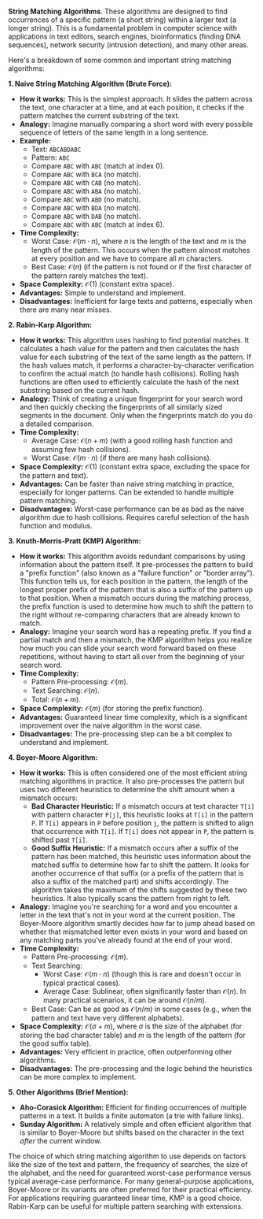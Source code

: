 **String Matching Algorithms**. These algorithms are designed to find occurrences of a specific pattern (a short string) within a larger text (a longer string). This is a fundamental problem in computer science with applications in text editors, search engines, bioinformatics (finding DNA sequences), network security (intrusion detection), and many other areas.

Here's a breakdown of some common and important string matching algorithms:

**1. Naive String Matching Algorithm (Brute Force):**

* **How it works:** This is the simplest approach. It slides the pattern across the text, one character at a time, and at each position, it checks if the pattern matches the current substring of the text.
* **Analogy:** Imagine manually comparing a short word with every possible sequence of letters of the same length in a long sentence.
* **Example:**
    * Text: `ABCABDABC`
    * Pattern: `ABC`
    * Compare `ABC` with `ABC` (match at index 0).
    * Compare `ABC` with `BCA` (no match).
    * Compare `ABC` with `CAB` (no match).
    * Compare `ABC` with `ABA` (no match).
    * Compare `ABC` with `ABD` (no match).
    * Compare `ABC` with `BDA` (no match).
    * Compare `ABC` with `DAB` (no match).
    * Compare `ABC` with `ABC` (match at index 6).
* **Time Complexity:**
    * Worst Case: $\mathcal{O}(m \cdot n)$, where $n$ is the length of the text and $m$ is the length of the pattern. This occurs when the pattern almost matches at every position and we have to compare all $m$ characters.
    * Best Case: $\mathcal{O}(n)$ (if the pattern is not found or if the first character of the pattern rarely matches the text).
* **Space Complexity:** $\mathcal{O}(1)$ (constant extra space).
* **Advantages:** Simple to understand and implement.
* **Disadvantages:** Inefficient for large texts and patterns, especially when there are many near misses.

**2. Rabin-Karp Algorithm:**

* **How it works:** This algorithm uses hashing to find potential matches. It calculates a hash value for the pattern and then calculates the hash value for each substring of the text of the same length as the pattern. If the hash values match, it performs a character-by-character verification to confirm the actual match (to handle hash collisions). Rolling hash functions are often used to efficiently calculate the hash of the next substring based on the current hash.
* **Analogy:** Think of creating a unique fingerprint for your search word and then quickly checking the fingerprints of all similarly sized segments in the document. Only when the fingerprints match do you do a detailed comparison.
* **Time Complexity:**
    * Average Case: $\mathcal{O}(n + m)$ (with a good rolling hash function and assuming few hash collisions).
    * Worst Case: $\mathcal{O}(m \cdot n)$ (if there are many hash collisions).
* **Space Complexity:** $\mathcal{O}(1)$ (constant extra space, excluding the space for the pattern and text).
* **Advantages:** Can be faster than naive string matching in practice, especially for longer patterns. Can be extended to handle multiple pattern matching.
* **Disadvantages:** Worst-case performance can be as bad as the naive algorithm due to hash collisions. Requires careful selection of the hash function and modulus.

**3. Knuth-Morris-Pratt (KMP) Algorithm:**

* **How it works:** This algorithm avoids redundant comparisons by using information about the pattern itself. It pre-processes the pattern to build a "prefix function" (also known as a "failure function" or "border array"). This function tells us, for each position in the pattern, the length of the longest proper prefix of the pattern that is also a suffix of the pattern up to that position. When a mismatch occurs during the matching process, the prefix function is used to determine how much to shift the pattern to the right without re-comparing characters that are already known to match.
* **Analogy:** Imagine your search word has a repeating prefix. If you find a partial match and then a mismatch, the KMP algorithm helps you realize how much you can slide your search word forward based on these repetitions, without having to start all over from the beginning of your search word.
* **Time Complexity:**
    * Pattern Pre-processing: $\mathcal{O}(m)$.
    * Text Searching: $\mathcal{O}(n)$.
    * Total: $\mathcal{O}(n + m)$.
* **Space Complexity:** $\mathcal{O}(m)$ (for storing the prefix function).
* **Advantages:** Guaranteed linear time complexity, which is a significant improvement over the naive algorithm in the worst case.
* **Disadvantages:** The pre-processing step can be a bit complex to understand and implement.

**4. Boyer-Moore Algorithm:**

* **How it works:** This is often considered one of the most efficient string matching algorithms in practice. It also pre-processes the pattern but uses two different heuristics to determine the shift amount when a mismatch occurs:
    * **Bad Character Heuristic:** If a mismatch occurs at text character `T[i]` with pattern character `P[j]`, this heuristic looks at `T[i]` in the pattern `P`. If `T[i]` appears in `P` before position `j`, the pattern is shifted to align that occurrence with `T[i]`. If `T[i]` does not appear in `P`, the pattern is shifted past `T[i]`.
    * **Good Suffix Heuristic:** If a mismatch occurs after a suffix of the pattern has been matched, this heuristic uses information about the matched suffix to determine how far to shift the pattern. It looks for another occurrence of that suffix (or a prefix of the pattern that is also a suffix of the matched part) and shifts accordingly.
    The algorithm takes the maximum of the shifts suggested by these two heuristics. It also typically scans the pattern from right to left.
* **Analogy:** Imagine you're searching for a word and you encounter a letter in the text that's not in your word at the current position. The Boyer-Moore algorithm smartly decides how far to jump ahead based on whether that mismatched letter even exists in your word and based on any matching parts you've already found at the end of your word.
* **Time Complexity:**
    * Pattern Pre-processing: $\mathcal{O}(m)$.
    * Text Searching:
        * Worst Case: $\mathcal{O}(m \cdot n)$ (though this is rare and doesn't occur in typical practical cases).
        * Average Case: Sublinear, often significantly faster than $\mathcal{O}(n)$. In many practical scenarios, it can be around $\mathcal{O}(n/m)$.
    * Best Case: Can be as good as $\mathcal{O}(n/m)$ in some cases (e.g., when the pattern and text have very different alphabets).
* **Space Complexity:** $\mathcal{O}(\sigma + m)$, where $\sigma$ is the size of the alphabet (for storing the bad character table) and $m$ is the length of the pattern (for the good suffix table).
* **Advantages:** Very efficient in practice, often outperforming other algorithms.
* **Disadvantages:** The pre-processing and the logic behind the heuristics can be more complex to implement.

**5. Other Algorithms (Brief Mention):**

* **Aho-Corasick Algorithm:** Efficient for finding occurrences of multiple patterns in a text. It builds a finite automaton (a trie with failure links).
* **Sunday Algorithm:** A relatively simple and often efficient algorithm that is similar to Boyer-Moore but shifts based on the character in the text *after* the current window.

The choice of which string matching algorithm to use depends on factors like the size of the text and pattern, the frequency of searches, the size of the alphabet, and the need for guaranteed worst-case performance versus typical average-case performance. For many general-purpose applications, Boyer-Moore or its variants are often preferred for their practical efficiency. For applications requiring guaranteed linear time, KMP is a good choice. Rabin-Karp can be useful for multiple pattern searching with extensions.